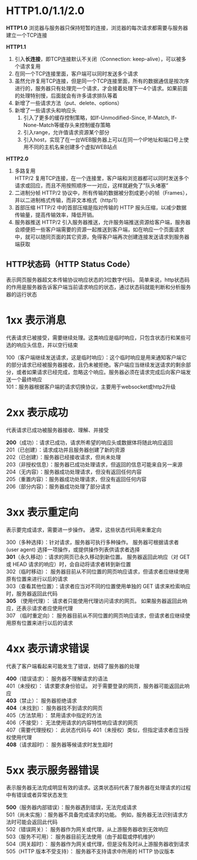 # HTTP1.0/1.1/2.0

**HTTP1.0**
浏览器与服务器只保持短暂的连接，浏览器的每次请求都需要与服务器建立一个TCP连接  

**HTTP1.1**
1. 引入**长连接**，即TCP连接默认不关闭（Connection: keep-alive），可以被多个请求复用  
2. 在同一个TCP连接里面，客户端可以同时发送多个请求  
3. 虽然允许复用TCP连接，但是同一个TCP连接里面，所有的数据通信是按次序进行的，服务器只有处理完一个请求，才会接着处理下一4个请求。如果前面的处理特别慢，后面就会有许多请求排队等着  
4. 新增了一些请求方法（put、delete、options）  
5. 新增了一些请求头和响应头  
    1. 引入了更多的缓存控制策略，如If-Unmodified-Since, If-Match, If-None-Match等缓存头来控制缓存策略
    2. 引入range，允许值请求资源某个部分
    3. 引入host，实现了在一台WEB服务器上可以在同一个IP地址和端口号上使用不同的主机名来创建多个虚拟WEB站点  

**HTTP2.0**
1. 多路复用  
HTTP/2 复用TCP连接，在一个连接里，客户端和浏览器都可以同时发送多个请求或回应，而且不用按照顺序一一对应，这样就避免了”队头堵塞”
2. 二进制分帧
HTTP/2 协议中，所有传输的数据被分割成更小的帧（Frames），并以二进制格式传输，而非文本格式（http/1）  
3. 首部压缩
HTTP/2 中的首部压缩是指对传输的 HTTP 报头压缩，以减少数据传输量，提高传输效率，降低开销。 
4. 服务器推送
HTTP/2 引入服务器推送，允许服务端推送资源给客户端，服务器会顺便把一些客户端需要的资源一起推送到客户端，如在响应一个页面请求中，就可以随同页面的其它资源，免得客户端再次创建连接发送请求到服务器端获取  

## HTTP状态码（HTTP Status Code）
表示网页服务器超文本传输协议响应状态的3位数字代码，
简单来说，http状态码的作用是服务器告诉客户端当前请求响应的状态，通过状态码就能判断和分析服务器的运行状态

# 1xx 表示消息
代表请求已被接受，需要继续处理。这类响应是临时响应，只包含状态行和某些可选的响应头信息，并以空行结束

100（客户端继续发送请求，这是临时响应）：这个临时响应是用来通知客户端它的部分请求已经被服务器接收，且仍未被拒绝。客户端应当继续发送请求的剩余部分，或者如果请求已经完成，忽略这个响应。服务器必须在请求完成后向客户端发送一个最终响应  
101：服务器根据客户端的请求切换协议，主要用于websocket或http2升级

# 2xx 表示成功
代表请求已成功被服务器接收、理解、并接受

**200**（成功）：请求已成功，请求所希望的响应头或数据体将随此响应返回  
201（已创建）：请求成功并且服务器创建了新的资源    
202（已创建）：服务器已经接收请求，但尚未处理  
203（非授权信息）：服务器已成功处理请求，但返回的信息可能来自另一来源  
204（无内容）：服务器成功处理请求，但没有返回任何内容  
205（重置内容）：服务器成功处理请求，但没有返回任何内容  
206（部分内容）：服务器成功处理了部分请求  

# 3xx 表示重定向
表示要完成请求，需要进一步操作。 通常，这些状态代码用来重定向

300（多种选择）：针对请求，服务器可执行多种操作。 服务器可根据请求者 (user agent) 选择一项操作，或提供操作列表供请求者选择  
**301**（永久移动）：请求的网页已永久移动到新位置。 服务器返回此响应（对 GET 或 HEAD 请求的响应）时，会自动将请求者转到新位置  
302（临时移动）： 服务器目前从不同位置的网页响应请求，但请求者应继续使用原有位置来进行以后的请求  
303（查看其他位置）：请求者应当对不同的位置使用单独的 GET 请求来检索响应时，服务器返回此代码  
**305** （使用代理）： 请求者只能使用代理访问请求的网页。 如果服务器返回此响应，还表示请求者应使用代理  
307 （临时重定向）： 服务器目前从不同位置的网页响应请求，但请求者应继续使用原有位置来进行以后的请求  

# 4xx 表示请求错误
代表了客户端看起来可能发生了错误，妨碍了服务器的处理

**400**（错误请求）： 服务器不理解请求的语法  
401（未授权）： 请求要求身份验证。 对于需要登录的网页，服务器可能返回此响应  
**403**（禁止）： 服务器拒绝请求  
**404**（未找到）： 服务器找不到请求的网页  
405（方法禁用）： 禁用请求中指定的方法  
406（不接受）： 无法使用请求的内容特性响应请求的网页  
407（需要代理授权）： 此状态代码与 401（未授权）类似，但指定请求者应当授权使用代理  
**408**（请求超时）： 服务器等候请求时发生超时  

# 5xx 表示服务器错误
表示服务器无法完成明显有效的请求。这类状态码代表了服务器在处理请求的过程中有错误或者异常状态发生

**500**（服务器内部错误）：服务器遇到错误，无法完成请求  
501（尚未实施）：服务器不具备完成请求的功能。 例如，服务器无法识别请求方法时可能会返回此代码  
502（错误网关）： 服务器作为网关或代理，从上游服务器收到无效响应  
503（服务不可用）： 服务器目前无法使用（由于超载或停机维护）  
504（网关超时）： 服务器作为网关或代理，但是没有及时从上游服务器收到请求  
505（HTTP 版本不受支持）： 服务器不支持请求中所用的 HTTP 协议版本  